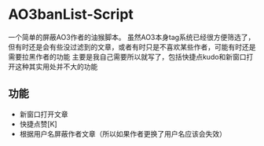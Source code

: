 # AO3banList-Script
一个简单的屏蔽AO3作者的油猴脚本。
虽然AO3本身tag系统已经很方便筛选了，但有时还是会有些没过滤到的文章，或者有时只是不喜欢某些作者，可能有时还是需要拉黑作者的功能
主要是我自己需要所以就写了，包括快捷点kudo和新窗口打开这种其实用处并不大的功能

## 功能
- 新窗口打开文章
- 快捷点赞[K]
- 根据用户名屏蔽作者文章（所以如果作者更换了用户名应该会失效）
